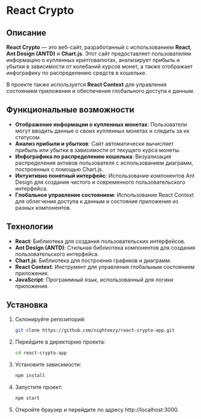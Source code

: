 # React Crypto

## Описание

**React Crypto** — это веб-сайт, разработанный с использованием **React**, **Ant Design (ANTD)** и **Chart.js**. Этот сайт предоставляет пользователям информацию о купленных криптовалютах, анализирует прибыль и убытки в зависимости от колебаний курсов монет, а также отображает инфографику по распределению средств в кошельке. 

В проекте также используется **React Context** для управления состоянием приложения и обеспечения глобального доступа к данным.

## Функциональные возможности

- **Отображение информации о купленных монетах**: Пользователи могут вводить данные о своих купленных монетах и следить за их статусом.
- **Анализ прибыли и убытков**: Сайт автоматически вычисляет прибыль или убытки в зависимости от текущего курса монеты.
- **Инфографика по распределению кошелька**: Визуализация распределения активов пользователя с использованием диаграмм, построенных с помощью Chart.js.
- **Интуитивно понятный интерфейс**: Использование компонентов Ant Design для создания чистого и современного пользовательского интерфейса.
- **Глобальное управление состоянием**: Использование React Context для облегчения доступа к данным и состояния приложения из разных компонентов.

## Технологии

- **React**: Библиотека для создания пользовательских интерфейсов.
- **Ant Design (ANTD)**: Стильная библиотека компонентов для создания пользовательского интерфейса.
- **Chart.js**: Библиотека для построения графиков и диаграмм.
- **React Context**: Инструмент для управления глобальным состоянием приложения.
- **JavaScript**: Программный язык, использованный для логики приложения.

## Установка

1. Склонируйте репозиторий:

   ```bash
   git clone https://github.com/nighteezy/react-crypto-app.git
2. Перейдите в директорию проекта:

   ```bash
   cd react-crypto-app
3. Установите зависимости:

   ```bash
   npm install

4. Запустите проект:

   ```bash
   npm start

5. Откройте браузер и перейдите по адресу http://localhost:3000.
